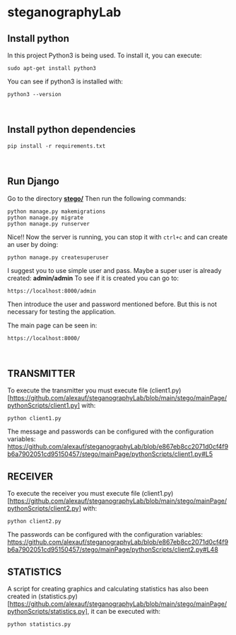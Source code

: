 # steganographyLab

## Install python
In this project Python3 is being used. To install it, you can execute:
```
sudo apt-get install python3
```
You can see if python3 is installed with:
```
python3 --version
```
<br />

## Install python dependencies
```
pip install -r requirements.txt
```
<br />

## Run Django
Go to the directory [**stego/**](https://github.com/alexauf/steganographyLab/tree/main/stego)
Then run the following commands:
```
python manage.py makemigrations
python manage.py migrate
python manage.py runserver
```
Nice!! Now the server is running, you can stop it with `ctrl+c` and can create an user by doing:
```
python manage.py createsuperuser
```
I suggest you to use simple user and pass.
Maybe a super user is already created: **admin/admin**
To see if it is created you can go to:
```
https://localhost:8000/admin
```
Then introduce the user and password mentioned before.
But this is not necessary for testing the application.

The main page can be seen in:
```
https://localhost:8000/
```
<br />

## TRANSMITTER
To execute the transmitter you must execute file (client1.py)[https://github.com/alexauf/steganographyLab/blob/main/stego/mainPage/pythonScripts/client1.py] with:
```
python client1.py
```
The message and passwords can be configured with the configuration variables:
https://github.com/alexauf/steganographyLab/blob/e867eb8cc2071d0cf4f9b6a7902051cd95150457/stego/mainPage/pythonScripts/client1.py#L5
<br />

## RECEIVER
To execute the receiver you must execute file (client1.py)[https://github.com/alexauf/steganographyLab/blob/main/stego/mainPage/pythonScripts/client2.py] with: 
```
python client2.py
```
The passwords can be configured with the configuration variables:
https://github.com/alexauf/steganographyLab/blob/e867eb8cc2071d0cf4f9b6a7902051cd95150457/stego/mainPage/pythonScripts/client2.py#L48
<br />

## STATISTICS
A script for creating graphics and calculating statistics has also been created in (statistics.py)[https://github.com/alexauf/steganographyLab/blob/main/stego/mainPage/pythonScripts/statistics.py], it can be executed with:
```
python statistics.py
```
<br />
